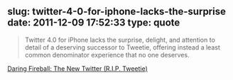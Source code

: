 slug: twitter-4-0-for-iphone-lacks-the-surprise
date: 2011-12-09 17:52:33
type: quote
---

> Twitter 4.0 for iPhone lacks the surprise, delight, and attention to detail of a deserving successor to Tweetie, offering instead a least common denominator experience that no one deserves.

[Daring Fireball: The New Twitter (R.I.P. Tweetie)](http://daringfireball.net/2011/12/new_twitter)
